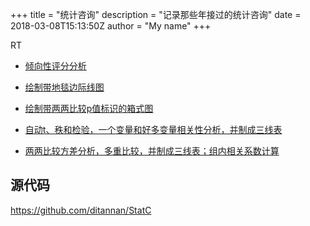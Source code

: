 +++
title = "统计咨询"
description = "记录那些年接过的统计咨询"
date = 2018-03-08T15:13:50Z
author = "My name"
+++

RT

- [倾向性评分分析](https://github.com/ditannan/StatC/tree/master/Tan_PSM)

- [绘制带地毯边际线图](https://github.com/ditannan/StatC/tree/master/PlotRug)

- [绘制带两两比较p值标识的箱式图](https://github.com/ditannan/StatC/tree/master/Pvalue_Barchart)

- [自动t、秩和检验，一个变量和好多变量相关性分析，并制成三线表](https://github.com/ditannan/StatC/tree/master/autoCMP_correlation)

- [两两比较方差分析，多重比较，并制成三线表；组内相关系数计算](https://github.com/ditannan/StatC/tree/master/Aov_ICC)

## 源代码

https://github.com/ditannan/StatC